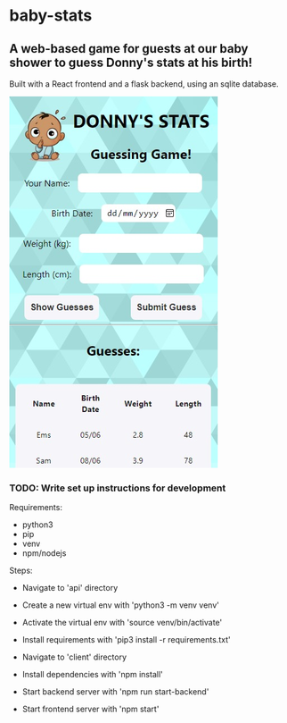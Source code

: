 # baby-stats

## A web-based game for guests at our baby shower to guess Donny's stats at his birth!

Built with a React frontend and a flask backend, using an sqlite database. 

![Screenshot](docs/screenshot.jpeg)

### TODO: Write set up instructions for development

Requirements:

- python3
- pip
- venv
- npm/nodejs

Steps:

- Navigate to 'api' directory
- Create a new virtual env with 'python3 -m venv venv'
- Activate the virtual env with 'source venv/bin/activate'
- Install requirements with 'pip3 install -r requirements.txt'

- Navigate to 'client' directory
- Install dependencies with 'npm install'

- Start backend server with 'npm run start-backend'
- Start frontend server with 'npm start' 